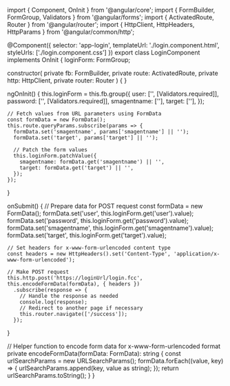 import { Component, OnInit } from '@angular/core';
import { FormBuilder, FormGroup, Validators } from '@angular/forms';
import { ActivatedRoute, Router } from '@angular/router';
import { HttpClient, HttpHeaders, HttpParams } from '@angular/common/http';

@Component({
  selector: 'app-login',
  templateUrl: './login.component.html',
  styleUrls: ['./login.component.css']
})
export class LoginComponent implements OnInit {
  loginForm: FormGroup;

  constructor(
    private fb: FormBuilder,
    private route: ActivatedRoute,
    private http: HttpClient,
    private router: Router
  ) { }

  ngOnInit() {
    this.loginForm = this.fb.group({
      user: ['', [Validators.required]],
      password: ['', [Validators.required]],
      smagentname: [''],
      target: [''],
    });

    // Fetch values from URL parameters using FormData
    const formData = new FormData();
    this.route.queryParams.subscribe(params => {
      formData.set('smagentname', params['smagentname'] || '');
      formData.set('target', params['target'] || '');

      // Patch the form values
      this.loginForm.patchValue({
        smagentname: formData.get('smagentname') || '',
        target: formData.get('target') || '',
      });
    });
  }

  onSubmit() {
    // Prepare data for POST request
    const formData = new FormData();
    formData.set('user', this.loginForm.get('user').value);
    formData.set('password', this.loginForm.get('password').value);
    formData.set('smagentname', this.loginForm.get('smagentname').value);
    formData.set('target', this.loginForm.get('target').value);

    // Set headers for x-www-form-urlencoded content type
    const headers = new HttpHeaders().set('Content-Type', 'application/x-www-form-urlencoded');

    // Make POST request
    this.http.post('https://loginUrl/login.fcc', this.encodeFormData(formData), { headers })
      .subscribe(response => {
        // Handle the response as needed
        console.log(response);
        // Redirect to another page if necessary
        this.router.navigate(['/success']);
      });
  }

  // Helper function to encode form data for x-www-form-urlencoded format
  private encodeFormData(formData: FormData): string {
    const urlSearchParams = new URLSearchParams();
    formData.forEach((value, key) => {
      urlSearchParams.append(key, value as string);
    });
    return urlSearchParams.toString();
  }
}
